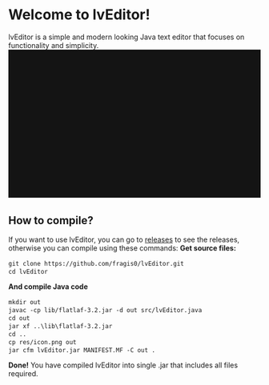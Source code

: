 # Welcome to lvEditor!
lvEditor is a simple and modern looking Java text editor that focuses on functionality and simplicity.
![lvEditor demo](demo-lvEditor.gif)
## How to compile?
If you want to use lvEditor, you can go to [releases](https://github.com/fragis0/lvEditor/releases) to see the releases, otherwise you can compile using these commands:
**Get source files:**
```
git clone https://github.com/fragis0/lvEditor.git
cd lvEditor
```
**And compile Java code**
```
mkdir out
javac -cp lib/flatlaf-3.2.jar -d out src/lvEditor.java
cd out
jar xf ..\lib\flatlaf-3.2.jar
cd ..
cp res/icon.png out
jar cfm lvEditor.jar MANIFEST.MF -C out .
```
**Done!** You have compiled lvEditor into single .jar that includes all files required.
